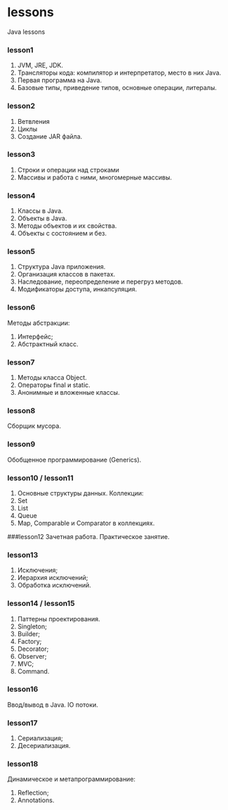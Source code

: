 # lessons
Java lessons

### lesson1
1. JVM, JRE, JDK.
2. Трансляторы кода: компилятор и интерпретатор, место в них Java.
3. Первая программа на Java.
4. Базовые типы, приведение типов, основные операции, литералы.

### lesson2
1. Ветвления
2. Циклы
3. Создание JAR файла.

### lesson3
1. Строки и операции над строками
2. Массивы и работа с ними, многомерные массивы.

### lesson4
1. Классы в Java.
2. Объекты в Java. 
3. Методы объектов и их свойства. 
4. Объекты с состоянием и без.

### lesson5
1. Структура Java приложения. 
2. Организация классов в пакетах. 
3. Наследование, переопределение и перегруз методов. 
4. Модификаторы доступа, инкапсуляция.

### lesson6
Методы абстракции: 
1. Интерфейс; 
2. Абстрактный класс.

### lesson7
1. Методы класса Object. 
2. Операторы final и static. 
3. Анонимные и вложенные классы.

### lesson8
Сборщик мусора.

### lesson9
Обобщенное программирование (Generics).

### lesson10 / lesson11
1. Основные структуры данных.
Коллекции:
2. Set
3. List
4. Queue
5. Map, Comparable и Comparator в коллекциях.

###lesson12
Зачетная работа.
Практическое занятие.

### lesson13
1. Исключения;
2. Иерархия исключений;
3. Обработка исключений.

### lesson14 / lesson15
1. Паттерны проектирования. 
2. Singleton;
3. Builder;
4. Factory;
5. Decorator;
6. Observer;
7. MVC;
8. Command.

### lesson16
Ввод/вывод в Java. IO потоки.

### lesson17
1. Сериализация;
2. Десериализация.

### lesson18
Динамическое и метапрограммирование: 
1. Reflection;
2. Annotations.
